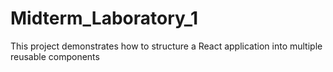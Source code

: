 # Midterm_Laboratory_1
This project demonstrates how to structure a React application into multiple reusable components
